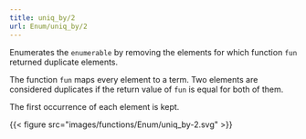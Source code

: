 ```yaml
---
title: uniq_by/2
url: Enum/uniq_by/2
---
```


Enumerates the `enumerable` by removing the elements for which function `fun` returned duplicate elements.

The function `fun` maps every element to a term. Two elements are considered duplicates if the return value of `fun` is equal for both of them.

The first occurrence of each element is kept.

{{< figure src="images/functions/Enum/uniq_by-2.svg" >}}
